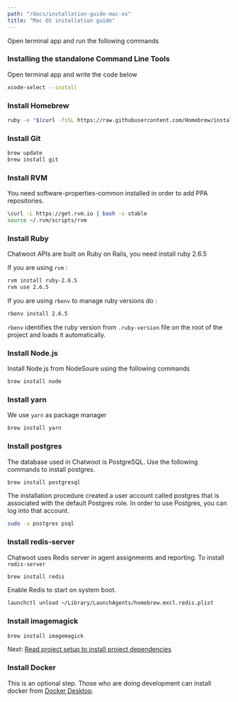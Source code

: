 ```yaml
---
path: "/docs/installation-guide-mac-os"
title: "Mac OS installation guide"
---
```


Open terminal app and run the following commands

### Installing the standalone Command Line Tools

Open terminal app and write the code below

```bash
xcode-select --install
```

### Install Homebrew

```bash
ruby -e "$(curl -fsSL https://raw.githubusercontent.com/Homebrew/install/master/install)"
```

### Install Git

```bash
brew update
brew install git
```

### Install RVM

You need software-properties-common installed in order to add PPA repositories.

```bash
\curl -L https://get.rvm.io | bash -s stable
source ~/.rvm/scripts/rvm
```

### Install Ruby

Chatwoot APIs are built on Ruby on Rails, you need install ruby 2.6.5

If you are using `rvm` :

```bash
rvm install ruby-2.6.5
rvm use 2.6.5
```

If you are using `rbenv` to manage ruby versions do :

```bash
rbenv install 2.6.5
```

`rbenv` identifies the ruby version from `.ruby-version` file on the root of the project and loads it automatically.

### Install Node.js

Install Node.js from NodeSoure using the following commands

```bash
brew install node
```

### Install yarn

We use `yarn` as package manager

```bash
brew install yarn
```

### Install postgres

The database used in Chatwoot is PostgreSQL. Use the following commands to install postgres.

```bash
brew install postgresql
```

The installation procedure created a user account called postgres that is associated with the default Postgres role. In order to use Postgres, you can log into that account.

```bash
sudo -u postgres psql
```

### Install redis-server

Chatwoot uses Redis server in agent assignments and reporting. To install `redis-server`

```bash
brew install redis
```

Enable Redis to start on system boot.

```bash
launchctl unload ~/Library/LaunchAgents/homebrew.mxcl.redis.plist
```

### Install imagemagick

```bash
brew install imagemagick
```

Next: [Read project setup to install project dependencies](https://www.chatwoot.com/docs/dependencies) 


### Install Docker

This is an optional step. Those who are doing development can install docker from [Docker Desktop](https://www.docker.com/products/docker-desktop).
